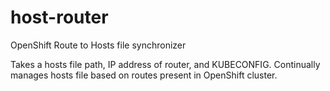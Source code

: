# host-router
OpenShift Route to Hosts file synchronizer

Takes a hosts file path, IP address of router, and KUBECONFIG.
Continually manages hosts file based on routes present in OpenShift cluster.
